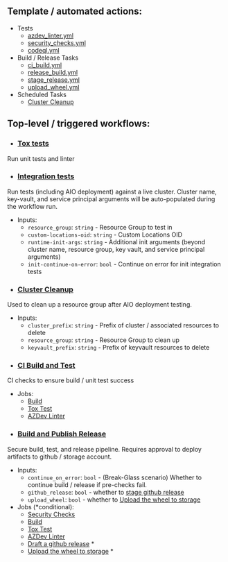 ## Template / automated actions:
- Tests
  - [azdev_linter.yml](azdev_linter.yml)
  - [security_checks.yml](security_checks.yml)
  - [codeql.yml](codeql.yml)
- Build / Release Tasks
  - [ci_build.yml](ci_build.yml)
  - [release_build.yml](release_build.yml)
  - [stage_release.yml](stage_release.yml)
  - [upload_wheel.yml](upload_wheel.yml)
- Scheduled Tasks
  - [Cluster Cleanup](cluster_cleanup.yml)
  <!-- - [update_private_index.yml](update_private_index.yml) -->

## Top-level / triggered workflows:
- ### [Tox tests](tox.yml)
Run unit tests and linter
- ### [Integration tests](int_test.yml)
Run tests (including AIO deployment) against a live cluster. Cluster name, key-vault, and service
principal arguments will be auto-populated during the workflow run.
  - Inputs:
    - `resource_group`: `string` - Resource Group to test in
    - `custom-locations-oid`: `string` - Custom Locations OID
    - `runtime-init-args`: `string` - Additional init arguments (beyond cluster name, resource group,
      key vault, and service principal arguments)
    - `init-continue-on-error`: `bool` - Continue on error for init integration tests
- ### [Cluster Cleanup](cluster_cleanup.yml)
Used to clean up a resource group after AIO deployment testing.
  - Inputs:
    - `cluster_prefix`: `string` - Prefix of cluster / associated resources to delete
    - `resource_group`: `string` - Resource Group to clean up
    - `keyvault_prefix`: `string` - Prefix of keyvault resources to delete
- ### [CI Build and Test](ci_workflow.yml)
CI checks to ensure build / unit test success
  - Jobs:
    - [Build](ci_build.yml)
    - [Tox Test](tox.yml)
    - [AZDev Linter](azdev_linter.yml)
- ### [Build and Publish Release](release_workflow.yml)
Secure build, test, and release pipeline. Requires approval to deploy artifacts to github / storage account.
  - Inputs:
    - `continue_on_error`: `bool` - (Break-Glass scenario) Whether to continue build / release if pre-checks fail.
    - `github_release`: `bool` - whether to [stage github release](stage_release.yml)
    - `upload_wheel`: `bool` - whether to [Upload the wheel to storage](upload_wheel.yml)
  - Jobs (*conditional):
    - [Security Checks](security_checks.yml)
    - [Build](release_build.yml)
    - [Tox Test](tox.yml)
    - [AZDev Linter](azdev_linter.yml)
    - [Draft a github release](stage_release.yml) *
    - [Upload the wheel to storage](upload_wheel.yml) *
